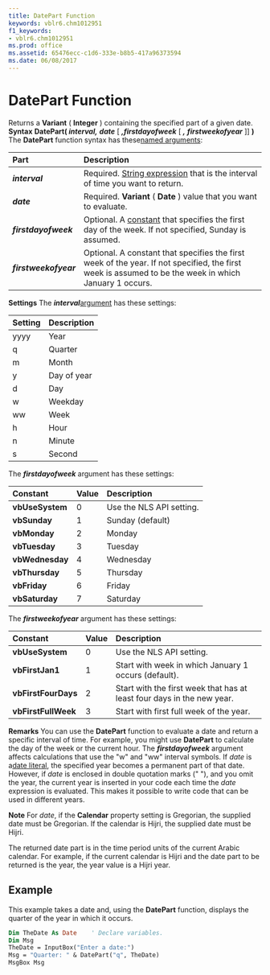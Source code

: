```yaml
---
title: DatePart Function
keywords: vblr6.chm1012951
f1_keywords:
- vblr6.chm1012951
ms.prod: office
ms.assetid: 65476ecc-c1d6-333e-b8b5-417a96373594
ms.date: 06/08/2017
---
```



# DatePart Function



Returns a  **Variant** ( **Integer** ) containing the specified part of a given date.
 **Syntax**
 **DatePart( _interval,_** **_date_** [ **_,firstdayofweek_** [ **_,_** **_firstweekofyear_** ]] **)**
The  **DatePart** function syntax has these[named arguments](vbe-glossary.md):


|**Part**|**Description**|
|:-----|:-----|
|**_interval_**|Required. [String expression](vbe-glossary.md) that is the interval of time you want to return.|
|**_date_**|Required.  **Variant** ( **Date** ) value that you want to evaluate.|
|**_firstdayofweek_**|Optional. A [constant](vbe-glossary.md) that specifies the first day of the week. If not specified, Sunday is assumed.|
|**_firstweekofyear_**|Optional. A constant that specifies the first week of the year. If not specified, the first week is assumed to be the week in which January 1 occurs.|
 **Settings**
The  **_interval_**[argument](vbe-glossary.md) has these settings:


|**Setting**|**Description**|
|:-----|:-----|
|yyyy|Year|
|q|Quarter|
|m|Month|
|y|Day of year|
|d|Day|
|w|Weekday|
|ww|Week|
|h|Hour|
|n|Minute|
|s|Second|
The  **_firstdayofweek_** argument has these settings:


|**Constant**|**Value**|**Description**|
|:-----|:-----|:-----|
|**vbUseSystem**|0|Use the NLS API setting.|
|**vbSunday**|1|Sunday (default)|
|**vbMonday**|2|Monday|
|**vbTuesday**|3|Tuesday|
|**vbWednesday**|4|Wednesday|
|**vbThursday**|5|Thursday|
|**vbFriday**|6|Friday|
|**vbSaturday**|7|Saturday|
The  **_firstweekofyear_** argument has these settings:


|**Constant**|**Value**|**Description**|
|:-----|:-----|:-----|
|**vbUseSystem**|0|Use the NLS API setting.|
|**vbFirstJan1**|1|Start with week in which January 1 occurs (default).|
|**vbFirstFourDays**|2|Start with the first week that has at least four days in the new year.|
|**vbFirstFullWeek**|3|Start with first full week of the year.|
 **Remarks**
You can use the  **DatePart** function to evaluate a date and return a specific interval of time. For example, you might use **DatePart** to calculate the day of the week or the current hour.
The  **_firstdayofweek_** argument affects calculations that use the "w" and "ww" interval symbols.
If  _date_ is a[date literal](vbe-glossary.md), the specified year becomes a permanent part of that date. However, if  _date_ is enclosed in double quotation marks (" "), and you omit the year, the current year is inserted in your code each time the _date_ expression is evaluated. This makes it possible to write code that can be used in different years.

 **Note**  For  _date_, if the **Calendar** property setting is Gregorian, the supplied date must be Gregorian. If the calendar is Hijri, the supplied date must be Hijri.

The returned date part is in the time period units of the current Arabic calendar. For example, if the current calendar is Hijri and the date part to be returned is the year, the year value is a Hijri year.

## Example

This example takes a date and, using the  **DatePart** function, displays the quarter of the year in which it occurs.


```vb
Dim TheDate As Date    ' Declare variables.
Dim Msg    
TheDate = InputBox("Enter a date:")
Msg = "Quarter: " & DatePart("q", TheDate)
MsgBox Msg


```


